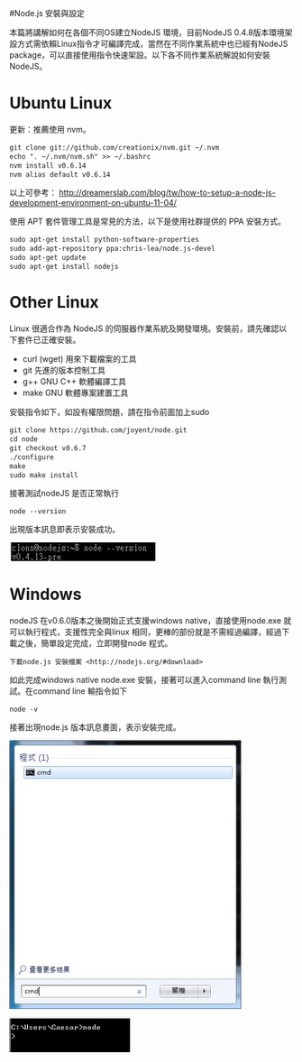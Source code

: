 #Node.js 安裝與設定

本篇將講解如何在各個不同OS建立NodeJS 環境，目前NodeJS 0.4.8版本環境架設方式需依賴Linux指令才可編譯完成，當然在不同作業系統中也已經有NodeJS package，可以直接使用指令快速架設。以下各不同作業系統解說如何安裝NodeJS。

Ubuntu Linux
============

更新：推薦使用 nvm。



    git clone git://github.com/creationix/nvm.git ~/.nvm
    echo ". ~/.nvm/nvm.sh" >> ~/.bashrc
    nvm install v0.6.14
    nvm alias default v0.6.14

以上可參考： http://dreamerslab.com/blog/tw/how-to-setup-a-node-js-development-environment-on-ubuntu-11-04/

使用 APT 套件管理工具是常見的方法，以下是使用社群提供的 PPA 安裝方式。


    
    sudo apt-get install python-software-properties
    sudo add-apt-repository ppa:chris-lea/node.js-devel
    sudo apt-get update
    sudo apt-get install nodejs


Other Linux
===========

Linux 很適合作為 NodeJS 的伺服器作業系統及開發環境。安裝前，請先確認以下套件已正確安裝。

* curl (wget) 用來下載檔案的工具
* git 先進的版本控制工具
* g++ GNU C++ 軟體編譯工具
* make GNU 軟體專案建置工具

安裝指令如下，如設有權限問題，請在指令前面加上sudo 



    git clone https://github.com/joyent/node.git
    cd node
    git checkout v0.6.7
    ./configure
    make
    sudo make install 

接著測試nodeJS 是否正常執行



    node --version

出現版本訊息即表示安裝成功。

![](img/zh-tw/node_install_linux_node_test.jpg)

Windows
=======

nodeJS 在v0.6.0版本之後開始正式支援windows native，直接使用node.exe 就可以執行程式，支援性完全與linux 相同，更棒的部份就是不需經過編譯，經過下載之後，簡單設定完成，立即開發node 程式。

`下載node.js 安裝檔案 <http://nodejs.org/#download>`

如此完成windows native node.exe 安裝，接著可以進入command line 執行測試。在command line 輸指令如下



    node -v

接著出現node.js 版本訊息畫面，表示安裝完成。
   
  ![](img/zh-tw/node_install_cmd.jpg)

   
   ![](img/zh-tw/node_install_node_test.jpg)
   
   
